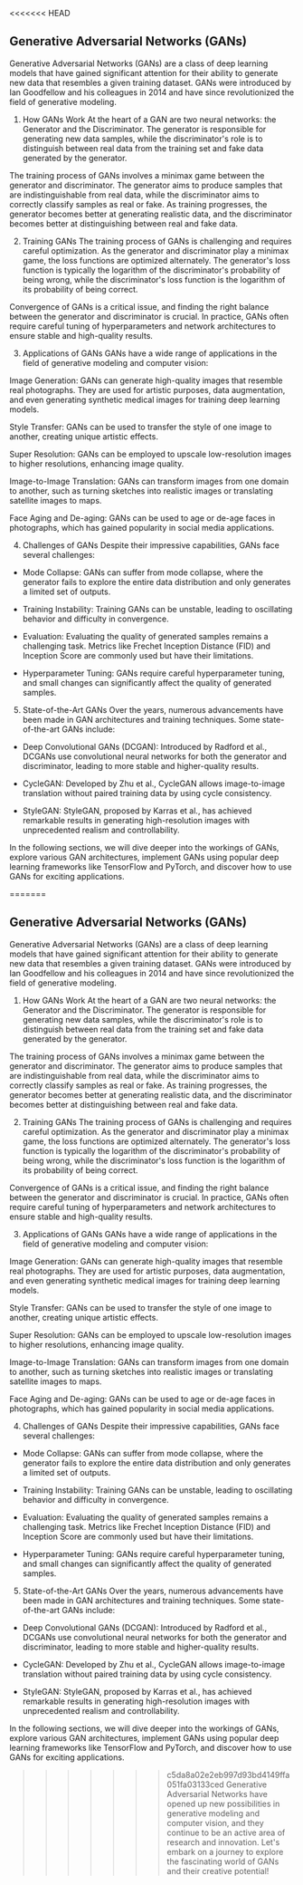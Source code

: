 <<<<<<< HEAD
## Generative Adversarial Networks (GANs)
Generative Adversarial Networks (GANs) are a class of deep learning models that have gained significant attention for their ability to generate new data that resembles a given training dataset. GANs were introduced by Ian Goodfellow and his colleagues in 2014 and have since revolutionized the field of generative modeling.

1. How GANs Work
At the heart of a GAN are two neural networks: the Generator and the Discriminator. The generator is responsible for generating new data samples, while the discriminator's role is to distinguish between real data from the training set and fake data generated by the generator.

The training process of GANs involves a minimax game between the generator and discriminator. The generator aims to produce samples that are indistinguishable from real data, while the discriminator aims to correctly classify samples as real or fake. As training progresses, the generator becomes better at generating realistic data, and the discriminator becomes better at distinguishing between real and fake data.

2. Training GANs
The training process of GANs is challenging and requires careful optimization. As the generator and discriminator play a minimax game, the loss functions are optimized alternately. The generator's loss function is typically the logarithm of the discriminator's probability of being wrong, while the discriminator's loss function is the logarithm of its probability of being correct.

Convergence of GANs is a critical issue, and finding the right balance between the generator and discriminator is crucial. In practice, GANs often require careful tuning of hyperparameters and network architectures to ensure stable and high-quality results.

3. Applications of GANs
GANs have a wide range of applications in the field of generative modeling and computer vision:

Image Generation: GANs can generate high-quality images that resemble real photographs. They are used for artistic purposes, data augmentation, and even generating synthetic medical images for training deep learning models.

Style Transfer: GANs can be used to transfer the style of one image to another, creating unique artistic effects.

Super Resolution: GANs can be employed to upscale low-resolution images to higher resolutions, enhancing image quality.

Image-to-Image Translation: GANs can transform images from one domain to another, such as turning sketches into realistic images or translating satellite images to maps.

Face Aging and De-aging: GANs can be used to age or de-age faces in photographs, which has gained popularity in social media applications.

4. Challenges of GANs
Despite their impressive capabilities, GANs face several challenges:

- Mode Collapse: GANs can suffer from mode collapse, where the generator fails to explore the entire data distribution and only generates a limited set of outputs.

- Training Instability: Training GANs can be unstable, leading to oscillating behavior and difficulty in convergence.

- Evaluation: Evaluating the quality of generated samples remains a challenging task. Metrics like Frechet Inception Distance (FID) and Inception Score are commonly used but have their limitations.

- Hyperparameter Tuning: GANs require careful hyperparameter tuning, and small changes can significantly affect the quality of generated samples.

5. State-of-the-Art GANs
Over the years, numerous advancements have been made in GAN architectures and training techniques. Some state-of-the-art GANs include:

- Deep Convolutional GANs (DCGAN): Introduced by Radford et al., DCGANs use convolutional neural networks for both the generator and discriminator, leading to more stable and higher-quality results.

- CycleGAN: Developed by Zhu et al., CycleGAN allows image-to-image translation without paired training data by using cycle consistency.

- StyleGAN: StyleGAN, proposed by Karras et al., has achieved remarkable results in generating high-resolution images with unprecedented realism and controllability.

In the following sections, we will dive deeper into the workings of GANs, explore various GAN architectures, implement GANs using popular deep learning frameworks like TensorFlow and PyTorch, and discover how to use GANs for exciting applications.

=======
## Generative Adversarial Networks (GANs)
Generative Adversarial Networks (GANs) are a class of deep learning models that have gained significant attention for their ability to generate new data that resembles a given training dataset. GANs were introduced by Ian Goodfellow and his colleagues in 2014 and have since revolutionized the field of generative modeling.

1. How GANs Work
At the heart of a GAN are two neural networks: the Generator and the Discriminator. The generator is responsible for generating new data samples, while the discriminator's role is to distinguish between real data from the training set and fake data generated by the generator.

The training process of GANs involves a minimax game between the generator and discriminator. The generator aims to produce samples that are indistinguishable from real data, while the discriminator aims to correctly classify samples as real or fake. As training progresses, the generator becomes better at generating realistic data, and the discriminator becomes better at distinguishing between real and fake data.

2. Training GANs
The training process of GANs is challenging and requires careful optimization. As the generator and discriminator play a minimax game, the loss functions are optimized alternately. The generator's loss function is typically the logarithm of the discriminator's probability of being wrong, while the discriminator's loss function is the logarithm of its probability of being correct.

Convergence of GANs is a critical issue, and finding the right balance between the generator and discriminator is crucial. In practice, GANs often require careful tuning of hyperparameters and network architectures to ensure stable and high-quality results.

3. Applications of GANs
GANs have a wide range of applications in the field of generative modeling and computer vision:

Image Generation: GANs can generate high-quality images that resemble real photographs. They are used for artistic purposes, data augmentation, and even generating synthetic medical images for training deep learning models.

Style Transfer: GANs can be used to transfer the style of one image to another, creating unique artistic effects.

Super Resolution: GANs can be employed to upscale low-resolution images to higher resolutions, enhancing image quality.

Image-to-Image Translation: GANs can transform images from one domain to another, such as turning sketches into realistic images or translating satellite images to maps.

Face Aging and De-aging: GANs can be used to age or de-age faces in photographs, which has gained popularity in social media applications.

4. Challenges of GANs
Despite their impressive capabilities, GANs face several challenges:

- Mode Collapse: GANs can suffer from mode collapse, where the generator fails to explore the entire data distribution and only generates a limited set of outputs.

- Training Instability: Training GANs can be unstable, leading to oscillating behavior and difficulty in convergence.

- Evaluation: Evaluating the quality of generated samples remains a challenging task. Metrics like Frechet Inception Distance (FID) and Inception Score are commonly used but have their limitations.

- Hyperparameter Tuning: GANs require careful hyperparameter tuning, and small changes can significantly affect the quality of generated samples.

5. State-of-the-Art GANs
Over the years, numerous advancements have been made in GAN architectures and training techniques. Some state-of-the-art GANs include:

- Deep Convolutional GANs (DCGAN): Introduced by Radford et al., DCGANs use convolutional neural networks for both the generator and discriminator, leading to more stable and higher-quality results.

- CycleGAN: Developed by Zhu et al., CycleGAN allows image-to-image translation without paired training data by using cycle consistency.

- StyleGAN: StyleGAN, proposed by Karras et al., has achieved remarkable results in generating high-resolution images with unprecedented realism and controllability.

In the following sections, we will dive deeper into the workings of GANs, explore various GAN architectures, implement GANs using popular deep learning frameworks like TensorFlow and PyTorch, and discover how to use GANs for exciting applications.

>>>>>>> c5da8a02e2eb997d93bd4149ffa051fa03133ced
Generative Adversarial Networks have opened up new possibilities in generative modeling and computer vision, and they continue to be an active area of research and innovation. Let's embark on a journey to explore the fascinating world of GANs and their creative potential!